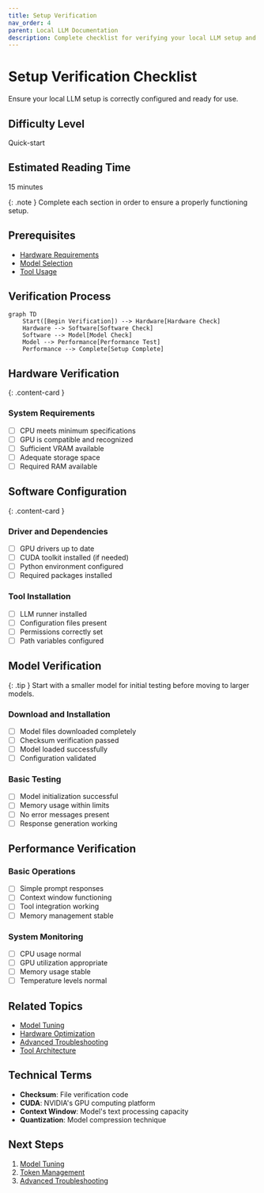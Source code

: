 ```yaml
---
title: Setup Verification
nav_order: 4
parent: Local LLM Documentation
description: Complete checklist for verifying your local LLM setup and configuration
---
```


# Setup Verification Checklist

Ensure your local LLM setup is correctly configured and ready for use.

## Difficulty Level
Quick-start

## Estimated Reading Time
15 minutes

{: .note }
Complete each section in order to ensure a properly functioning setup.

## Prerequisites
- [Hardware Requirements](hardware-requirements.md)
- [Model Selection](model-selection.md)
- [Tool Usage](tool-usage.md)

## Verification Process

```mermaid
graph TD
    Start([Begin Verification]) --> Hardware[Hardware Check]
    Hardware --> Software[Software Check]
    Software --> Model[Model Check]
    Model --> Performance[Performance Test]
    Performance --> Complete[Setup Complete]
```

## Hardware Verification

{: .content-card }
### System Requirements
- [ ] CPU meets minimum specifications
- [ ] GPU is compatible and recognized
- [ ] Sufficient VRAM available
- [ ] Adequate storage space
- [ ] Required RAM available

## Software Configuration

{: .content-card }
### Driver and Dependencies
- [ ] GPU drivers up to date
- [ ] CUDA toolkit installed (if needed)
- [ ] Python environment configured
- [ ] Required packages installed

### Tool Installation
- [ ] LLM runner installed
- [ ] Configuration files present
- [ ] Permissions correctly set
- [ ] Path variables configured

## Model Verification

{: .tip }
Start with a smaller model for initial testing before moving to larger models.

### Download and Installation
- [ ] Model files downloaded completely
- [ ] Checksum verification passed
- [ ] Model loaded successfully
- [ ] Configuration validated

### Basic Testing
- [ ] Model initialization successful
- [ ] Memory usage within limits
- [ ] No error messages present
- [ ] Response generation working

## Performance Verification

### Basic Operations
- [ ] Simple prompt responses
- [ ] Context window functioning
- [ ] Tool integration working
- [ ] Memory management stable

### System Monitoring
- [ ] CPU usage normal
- [ ] GPU utilization appropriate
- [ ] Memory usage stable
- [ ] Temperature levels normal

## Related Topics
- [Model Tuning](../advanced/model-tuning.md)
- [Hardware Optimization](../advanced/hardware-optimization.md)
- [Advanced Troubleshooting](../advanced/advanced-troubleshooting.md)
- [Tool Architecture](../advanced/tool-architecture.md)

## Technical Terms
- **Checksum**: File verification code
- **CUDA**: NVIDIA's GPU computing platform
- **Context Window**: Model's text processing capacity
- **Quantization**: Model compression technique

## Next Steps
1. [Model Tuning](../advanced/model-tuning.md)
2. [Token Management](../advanced/token-management.md)
3. [Advanced Troubleshooting](../advanced/advanced-troubleshooting.md)